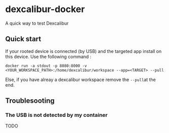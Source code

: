 # dexcalibur-docker
A quick way to test Dexcalibur 

## Quick start 

If your rooted device is connected (by USB) and the targeted app <TARGET> install on this device. 
Use the following command :
  
```
docker run -a stdout -p 8080:8000 -v <YOUR_WORKSPACE_PATH>:/home/dexcalibur/workspace --app=<TARGET> --pull
```

Else, if you have alreay a dexcalibur workspace remove the `--pull`at the end.

## Troublesooting

### The USB is not detected by my container 
 
TODO 
